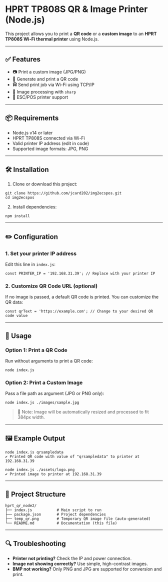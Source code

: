 # HPRT TP808S QR & Image Printer (Node.js)

This project allows you to print a **QR code** or a **custom image** to an **HPRT TP808S Wi-Fi thermal printer** using Node.js.

---

## ✅ Features

* 📷 Print a custom image (JPG/PNG)
* 🔳 Generate and print a QR code
* 🛱 Send print job via Wi-Fi using TCP/IP
* 🧠 Image processing with `sharp`
* 📨 ESC/POS printer support

---

## 📦 Requirements

* Node.js v14 or later
* HPRT TP808S connected via Wi-Fi
* Valid printer IP address (edit in code)
* Supported image formats: JPG, PNG

---

## 🛠 Installation

1. Clone or download this project:

```
git clone https://github.com/jcard202/img2ecspos.git
cd img2ecspos
```

2. Install dependencies:

```
npm install
```

---

## ✏️ Configuration

### 1. Set your printer IP address

Edit this line in `index.js`:

```
const PRINTER_IP = '192.168.31.39'; // Replace with your printer IP
```

### 2. Customize QR Code URL (optional)

If no image is passed, a default QR code is printed. You can customize the QR data:

```
const qrText = 'https://example.com'; // Change to your desired QR code value
```

---

## 🚀 Usage

### Option 1: Print a QR Code

Run without arguments to print a QR code:

```
node index.js
```

### Option 2: Print a Custom Image

Pass a file path as argument (JPG or PNG only):

```
node index.js ./images/sample.jpg
```

> 🧠 Note: Image will be automatically resized and processed to fit 384px width.

---

## 🖼 Example Output

```
node index.js qrsampledata
✔️ Printed QR code with value of "qrsampledata" to printer at 192.168.31.39

node index.js ./assets/logo.png
✔️ Printed image to printer at 192.168.31.39
```

---

## 📁 Project Structure

```
hprt_qr_node2/
├── index.js           # Main script to run
├── package.json       # Project dependencies
├── temp_qr.png        # Temporary QR image file (auto-generated)
└── README.md          # Documentation (this file)
```

---

## 🔍 Troubleshooting

* **Printer not printing?** Check the IP and power connection.
* **Image not showing correctly?** Use simple, high-contrast images.
* **BMP not working?** Only PNG and JPG are supported for conversion and print.

